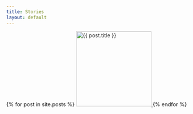 ```yaml
---
title: Stories
layout: default
---
```


  {% for post in site.posts %}
 <a href="{{ post.url }}" >
      <img src="{{ post.image }}" alt="{{ post.title }}" width="200px">
  </a>
  {% endfor %}



